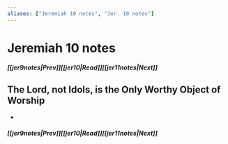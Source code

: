 ```yaml
---
aliases: ["Jeremiah 10 notes", "Jer. 10 notes"]
---
```

# Jeremiah 10 notes
##### <span class=arrow-left></span>[[jer9notes|Prev]]<span class=navigation-separator></span>[[jer10|Read]]<span class=navigation-separator></span>[[jer11notes|Next]]<span class=arrow-right></span>
## The Lord, not Idols, is the Only Worthy Object of Worship
- 
##### <span class=arrow-left></span>[[jer9notes|Prev]]<span class=navigation-separator></span>[[jer10|Read]]<span class=navigation-separator></span>[[jer11notes|Next]]<span class=arrow-right></span>